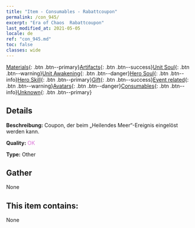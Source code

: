 ```yaml
---
title: "Item - Consumables - Rabattcoupon"
permalink: /con_945/
excerpt: "Era of Chaos  Rabattcoupon"
last_modified_at: 2021-05-05
locale: de
ref: "con_945.md"
toc: false
classes: wide
---
```

 [Materials](/ItemsDE/){: .btn .btn--primary}[Artifacts](/ItemsDE/Artifacts/){: .btn .btn--success}[Unit Soul](/ItemsDE/UnitSoul/){: .btn .btn--warning}[Unit Awakening](/ItemsDE/UnitAwakening/){: .btn .btn--danger}[Hero Soul](/ItemsDE/HeroSoul/){: .btn .btn--info}[Hero Skill](/ItemsDE/HeroSkill/){: .btn .btn--primary}[Gift](/ItemsDE/Gift/){: .btn .btn--success}[Event related](/ItemsDE/Events/){: .btn .btn--warning}[Avatars](/ItemsDE/Avatars/){: .btn .btn--danger}[Consumables](/ItemsDE/Consumables/){: .btn .btn--info}[Unknown](/ItemsDE/Unknown/){: .btn .btn--primary}

## Details
 **Beschreibung:** Coupon, der beim „Heilendes Meer“-Ereignis eingelöst werden kann.

 **Quality:** <span style="color: #DA70D6">OK</span>

 **Type:** Other

## Gather

  None

## This item contains:

  None

